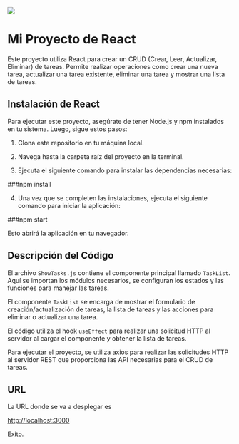 ![](
https://i.ibb.co/gtx0hzC/Captura-de-pantalla-2023-05-30-a-la-s-18-09-39.png)

# Mi Proyecto de React

Este proyecto utiliza React para crear un CRUD (Crear, Leer, Actualizar, Eliminar) de tareas. Permite realizar operaciones como crear una nueva tarea, actualizar una tarea existente, eliminar una tarea y mostrar una lista de tareas.

## Instalación de React

Para ejecutar este proyecto, asegúrate de tener Node.js y npm instalados en tu sistema. Luego, sigue estos pasos:

1. Clona este repositorio en tu máquina local.

2. Navega hasta la carpeta raíz del proyecto en la terminal.

3. Ejecuta el siguiente comando para instalar las dependencias necesarias:


###npm install


4. Una vez que se completen las instalaciones, ejecuta el siguiente comando para iniciar la aplicación:

###npm start


Esto abrirá la aplicación en tu navegador.

## Descripción del Código

El archivo `ShowTasks.js` contiene el componente principal llamado `TaskList`. Aquí se importan los módulos necesarios, se configuran los estados y las funciones para manejar las tareas.

El componente `TaskList` se encarga de mostrar el formulario de creación/actualización de tareas, la lista de tareas y las acciones para eliminar o actualizar una tarea.

El código utiliza el hook `useEffect` para realizar una solicitud HTTP al servidor al cargar el componente y obtener la lista de tareas.

Para ejecutar el proyecto, se utiliza axios para realizar las solicitudes HTTP al servidor REST que proporciona las API necesarias para el CRUD de tareas.

## URL

La URL donde se va a desplegar es 

[http://localhost:3000](http://localhost:3000)

Exito.

